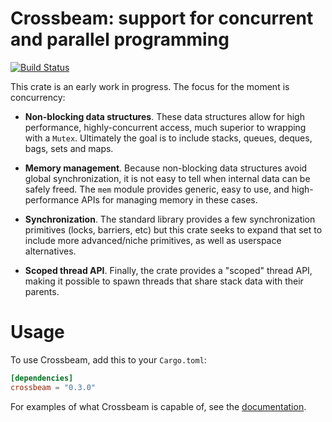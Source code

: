 # Crossbeam: support for concurrent and parallel programming

[![Build Status](https://travis-ci.org/crossbeam-rs/crossbeam.svg?branch=master)](https://travis-ci.org/crossbeam-rs/crossbeam)

This crate is an early work in progress. The focus for the moment is
concurrency:

- **Non-blocking data structures**. These data structures allow for high
performance, highly-concurrent access, much superior to wrapping with a
`Mutex`. Ultimately the goal is to include stacks, queues, deques, bags, sets
and maps.

- **Memory management**. Because non-blocking data structures avoid global
synchronization, it is not easy to tell when internal data can be safely
freed. The `mem` module provides generic, easy to use, and high-performance APIs
for managing memory in these cases.

- **Synchronization**. The standard library provides a few synchronization
primitives (locks, barriers, etc) but this crate seeks to expand that set to
include more advanced/niche primitives, as well as userspace alternatives.

- **Scoped thread API**. Finally, the crate provides a "scoped" thread API,
making it possible to spawn threads that share stack data with their parents.

# Usage

To use Crossbeam, add this to your `Cargo.toml`:

```toml
[dependencies]
crossbeam = "0.3.0"
```

For examples of what Crossbeam is capable of, see the
[documentation][docs].

[docs]: https://docs.rs/crossbeam/
